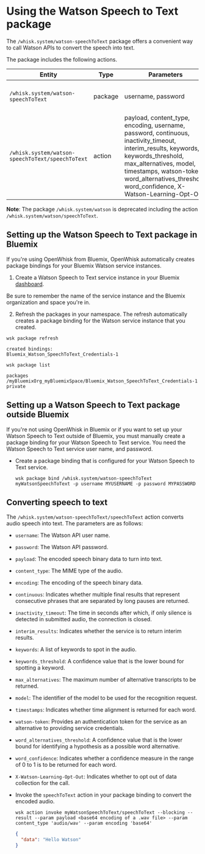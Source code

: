 <!--
#
# Licensed to the Apache Software Foundation (ASF) under one or more contributor
# license agreements.  See the NOTICE file distributed with this work for additional
# information regarding copyright ownership.  The ASF licenses this file to you
# under the Apache License, Version 2.0 (the # "License"); you may not use this
# file except in compliance with the License.  You may obtain a copy of the License
# at:
#
# http://www.apache.org/licenses/LICENSE-2.0
#
# Unless required by applicable law or agreed to in writing, software distributed
# under the License is distributed on an "AS IS" BASIS, WITHOUT WARRANTIES OR
# CONDITIONS OF ANY KIND, either express or implied.  See the License for the
# specific language governing permissions and limitations under the License.
#
-->

# Using the Watson Speech to Text package

The `/whisk.system/watson-speechToText` package offers a convenient way to call Watson APIs to convert the speech into text.

The package includes the following actions.

| Entity | Type | Parameters | Description |
| --- | --- | --- | --- |
| `/whisk.system/watson-speechToText` | package | username, password | Package to convert speech into text |
| `/whisk.system/watson-speechToText/speechToText` | action | payload, content_type, encoding, username, password, continuous, inactivity_timeout, interim_results, keywords, keywords_threshold, max_alternatives, model, timestamps, watson-token, word_alternatives_threshold, word_confidence, X-Watson-Learning-Opt-Out | Convert audio into text |

**Note**: The package `/whisk.system/watson` is deprecated including the action `/whisk.system/watson/speechToText`.

## Setting up the Watson Speech to Text package in Bluemix

If you're using OpenWhisk from Bluemix, OpenWhisk automatically creates package bindings for your Bluemix Watson service instances.

1. Create a Watson Speech to Text service instance in your Bluemix [dashboard](http://console.ng.Bluemix.net).

  Be sure to remember the name of the service instance and the Bluemix organization and space you're in.

2. Refresh the packages in your namespace. The refresh automatically creates a package binding for the Watson service instance that you created.

  ```
  wsk package refresh
  ```
  ```
  created bindings:
  Bluemix_Watson_SpeechToText_Credentials-1
  ```
  ```
  wsk package list
  ```
  ```
  packages
  /myBluemixOrg_myBluemixSpace/Bluemix_Watson_SpeechToText_Credentials-1 private
  ```


## Setting up a Watson Speech to Text package outside Bluemix

If you're not using OpenWhisk in Bluemix or if you want to set up your Watson Speech to Text outside of Bluemix, you must manually create a package binding for your Watson Speech to Text service. You need the Watson Speech to Text service user name, and password.

- Create a package binding that is configured for your Watson Speech to Text service.

  ```
  wsk package bind /whisk.system/watson-speechToText myWatsonSpeechToText -p username MYUSERNAME -p password MYPASSWORD
  ```


## Converting speech to text

The `/whisk.system/watson-speechToText/speechToText` action converts audio speech into text. The parameters are as follows:

- `username`: The Watson API user name.
- `password`: The Watson API password.
- `payload`: The encoded speech binary data to turn into text.
- `content_type`: The MIME type of the audio.
- `encoding`: The encoding of the speech binary data.
- `continuous`: Indicates whether multiple final results that represent consecutive phrases that are separated by long pauses are returned.
- `inactivity_timeout`: The time in seconds after which, if only silence is detected in submitted audio, the connection is closed.
- `interim_results`: Indicates whether the service is to return interim results.
- `keywords`: A list of keywords to spot in the audio.
- `keywords_threshold`: A confidence value that is the lower bound for spotting a keyword.
- `max_alternatives`: The maximum number of alternative transcripts to be returned.
- `model`: The identifier of the model to be used for the recognition request.
- `timestamps`: Indicates whether time alignment is returned for each word.
- `watson-token`: Provides an authentication token for the service as an alternative to providing service credentials.
- `word_alternatives_threshold`: A confidence value that is the lower bound for identifying a hypothesis as a possible word alternative.
- `word_confidence`: Indicates whether a confidence measure in the range of 0 to 1 is to be returned for each word.
- `X-Watson-Learning-Opt-Out`: Indicates whether to opt out of data collection for the call.


- Invoke the `speechToText` action in your package binding to convert the encoded audio.

  ```
  wsk action invoke myWatsonSpeechToText/speechToText --blocking --result --param payload <base64 encoding of a .wav file> --param content_type 'audio/wav' --param encoding 'base64'
  ```
  ```json
  {
    "data": "Hello Watson"
  }
  ```
